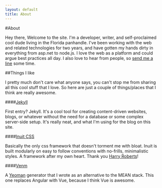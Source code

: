 ```yaml
---
layout: default
title: About
---
```


#About

Hey there, Welcome to the site. I'm a developer, writer, and self-proclaimed
cool dude living in the Florida panhandle. I've been working with the web and
related technologies for two years, and have gotten my hands dirty in everything
from asp.net to node.js. I love the web as a platform and could argue best
practices all day. I also love to hear from people, so
[send me a line](/contact.html) some time.


##Things I like

I pretty much don't care what anyone says, you can't stop me from sharing 
all this cool stuff that I love. So here are just a couple of things/places 
that I think are really awesome.


####[Jekyll](http://jekyllrb.com)

First entry? Jekyll. It's a cool tool for creating content-driven websites, 
blogs, or whatever without the need for a database or some complex server-side 
setup. It's really neat, and what I'm using for the blog on this site.

####[Inuit CSS](https://github.com/csswizardry/inuit.css)

Basically the only css framework that doesn't torment me with bloat. Inuit
is built modularly on easy to follow conventions with no-frills, minimalistic
styles. A framework after my own heart. Thank you 
[Harry Roberts](http://csswizardry.com)!

####[Venm](https://github.com/jfelsinger/generator-venm)

A [Yeoman](http://yeoman.io/) generator that I wrote as an alternative to the 
MEAN stack. This one replaces Angular with Vue, because I think Vue is awesome.
